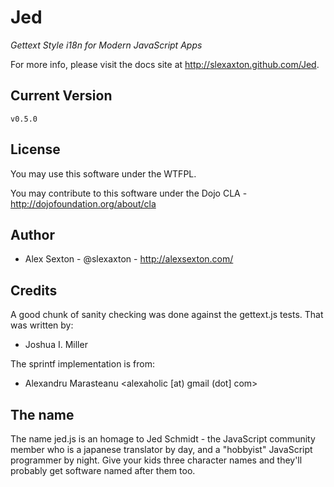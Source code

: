 # Jed

*Gettext Style i18n for Modern JavaScript Apps*

For more info, please visit the docs site at <http://slexaxton.github.com/Jed>.


## Current Version

`v0.5.0`


## License

You may use this software under the WTFPL.

You may contribute to this software under the Dojo CLA - <http://dojofoundation.org/about/cla>


## Author

* Alex Sexton - @slexaxton - <http://alexsexton.com/>


## Credits

A good chunk of sanity checking was done against the gettext.js tests. That was written by:

* Joshua I. Miller

The sprintf implementation is from:

* Alexandru Marasteanu <alexaholic [at) gmail (dot] com>


## The name

The name jed.js is an homage to Jed Schmidt - the JavaScript community member who is a japanese translator by day, and a "hobbyist" JavaScript programmer by night. Give your kids three character names and they'll probably get software named after them too.
